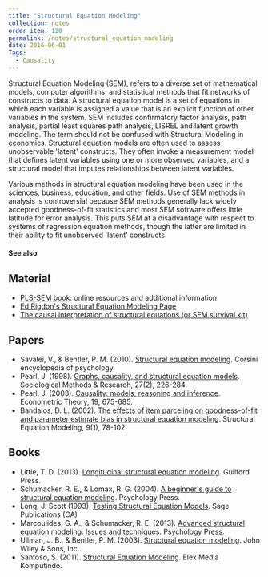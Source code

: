 ```yaml
---
title: "Structural Equation Modeling"
collection: notes
order_item: 120
permalink: /notes/structural_equation_modeling
date: 2016-06-01
Tags:
  - Causality
---
```


Structural Equation Modeling (SEM), refers to a diverse set of mathematical models, computer algorithms, and statistical methods that fit networks of constructs to data. A structural equation model is a set of equations in which each variable is assigned a value that is an explicit function of other variables in the system. SEM includes confirmatory factor analysis, path analysis, partial least squares path analysis, LISREL and latent growth modeling. The term should not be confused with Structural Modeling in economics. Structural equation models are often used to assess unobservable 'latent' constructs. They often invoke a measurement model that defines latent variables using one or more observed variables, and a structural model that imputes relationships between latent variables.

Various methods in structural equation modeling have been used in the sciences, business, education, and other fields. Use of SEM methods in analysis is controversial because SEM methods generally lack widely accepted goodness-of-fit statistics and most SEM software offers little latitude for error analysis. This puts SEM at a disadvantage with respect to systems of regression equation methods, though the latter are limited in their ability to fit unobserved 'latent' constructs.


#### See also



## Material
* [PLS-SEM book](http://www.pls-sem.com//): online resources and additional information
* [Ed Rigdon's Structural Equation Modeling Page](http://www2.gsu.edu/~mkteer/)
* [The causal interpretation of structural equations (or SEM survival kit)](http://bayes.cs.ucla.edu/BOOK-2K/jw.html)


## Papers
* Savalei, V., & Bentler, P. M. (2010). [Structural equation modeling](https://www.researchgate.net/profile/Victoria_Savalei/publication/228007681_Structural_Equation_Modeling/links/0c9605345b24073c9e000000.pdf). Corsini encyclopedia of psychology.
* Pearl, J. (1998). [Graphs, causality, and structural equation models](ftp://magix.ucla.edu/pub/stat_ser/r253-reprint.pdf). Sociological Methods & Research, 27(2), 226-284.
* Pearl, J. (2003). [Causality: models, reasoning and inference](http://bayes.cs.ucla.edu/BOOK-2K/neuberg-review.pdf). Econometric Theory, 19, 675-685.
* Bandalos, D. L. (2002). [The effects of item parceling on goodness-of-fit and parameter estimate bias in structural equation modeling](http://digitalcommons.unl.edu/cgi/viewcontent.cgi?article=1066&context=edpsychpapers). Structural Equation Modeling, 9(1), 78-102.


## Books
* Little, T. D. (2013). [Longitudinal structural equation modeling](https://www.goodreads.com/book/show/16100774-longitudinal-structural-equation-modeling). Guilford Press.
* Schumacker, R. E., & Lomax, R. G. (2004). [A beginner's guide to structural equation modeling](https://www.goodreads.com/book/show/7628578-a-beginner-s-guide-to-structural-equation-modeling). Psychology Press.
* Long, J. Scott (1993). [Testing Structural Equation Models](https://www.goodreads.com/book/show/875466.Testing_Structural_Equation_Models). Sage Publications (CA)
* Marcoulides, G. A., & Schumacker, R. E. (2013). [Advanced structural equation modeling: Issues and techniques](https://www.goodreads.com/book/show/3216895-advanced-structural-equation-model). Psychology Press.
* Ullman, J. B., & Bentler, P. M. (2003). [Structural equation modeling](). John Wiley & Sons, Inc..
* Santoso, S. (2011). [Structural Equation Modeling](). Elex Media Komputindo.



